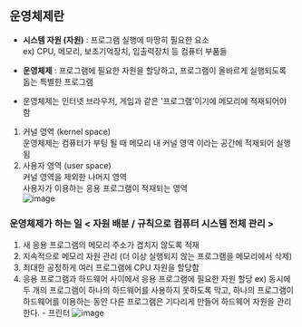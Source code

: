 ## 운영체제란

- **시스템 자원 (자원)** : 프로그램 실행에 마땅히 필요한 요소   
ex) CPU, 메모리, 보조기억장치, 입출력장치 등 컴퓨터 부품들   

- **운영체제** : 프로그램에 필요한 자원을 할당하고, 프로그램이 올바르게 실행되도록 돕는 특별한 프로그램  

- 운영체제는 인터넷 브라우저, 게임과 같은 '프로그램'이기에 메모리에 적재되어야 함
1. 커널 영역 (kernel space)       
   운영체제는 컴퓨터가 부팅 될 때 메모리 내 커널 영역 이라는 공간에 적재되어 실행됨
2. 사용자 영역 (user space)      
   커널 영역을 제외한 나머지 영역        
   사용자가 이용하는 응용 프로그램이 적재되는 영역     
![image](https://github.com/0sun-creater/CS_study/assets/54173210/7e921b2d-da89-48b8-8599-68ce14e18753)

### 운영체제가 하는 일 < 자원 배분 / 규칙으로 컴퓨터 시스템 전체 관리 >
1. 새 응용 프로그램의 메모리 주소가 겹치지 않도록 적재
2. 지속적으로 메모리 자원 관리 (더 이상 실행되지 않는 프로그램을 메모리에서 삭제)
3. 최대한 공정하게 여러 프로그램에 CPU 자원을 할당함
5. 응용 프로그램과 하드웨어 사이에서 응용 프로그램에 필요한 자원 할당
   ex) 동시에 두 개의 프로그램이 하나의 하드웨어를 사용하지 못하도록 막고, 하나의 프로그램이 하드웨어를 이용하는 동안 다른 프로그램은 기다리게 만들어 하드웨어 자원을 관리한다. - 프린터
![image](https://github.com/0sun-creater/CS_study/assets/54173210/26c53a2e-b101-48f5-806f-5ef0224cb320)

